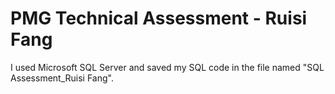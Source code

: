 # PMG Technical Assessment - Ruisi Fang
I used Microsoft SQL Server and saved my SQL code in the file named "SQL Assessment_Ruisi Fang".
